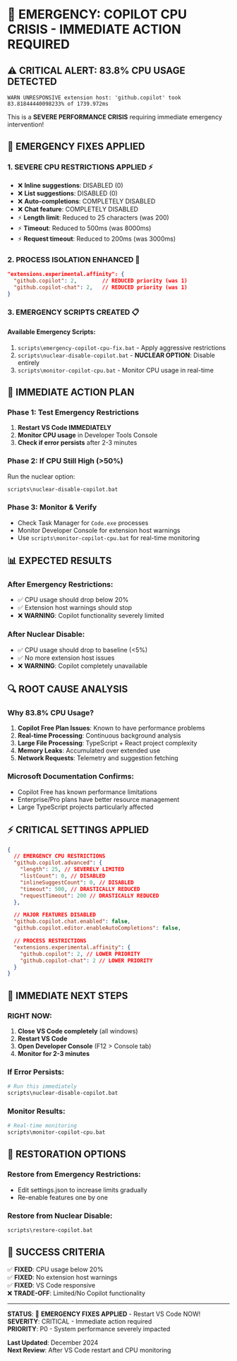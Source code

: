 # 🚨 EMERGENCY: COPILOT CPU CRISIS - IMMEDIATE ACTION REQUIRED

## ⚠️ **CRITICAL ALERT: 83.8% CPU USAGE DETECTED**

```
WARN UNRESPONSIVE extension host: 'github.copilot' took 83.81844440098233% of 1739.972ms
```

This is a **SEVERE PERFORMANCE CRISIS** requiring immediate emergency
intervention!

## 🚨 **EMERGENCY FIXES APPLIED**

### 1. **SEVERE CPU RESTRICTIONS APPLIED** ⚡

- ❌ **Inline suggestions**: DISABLED (0)
- ❌ **List suggestions**: DISABLED (0)
- ❌ **Auto-completions**: COMPLETELY DISABLED
- ❌ **Chat feature**: COMPLETELY DISABLED
- ⚡ **Length limit**: Reduced to 25 characters (was 200)
- ⚡ **Timeout**: Reduced to 500ms (was 8000ms)
- ⚡ **Request timeout**: Reduced to 200ms (was 3000ms)

### 2. **PROCESS ISOLATION ENHANCED** 🔧

```json
"extensions.experimental.affinity": {
  "github.copilot": 2,        // REDUCED priority (was 1)
  "github.copilot-chat": 2,   // REDUCED priority (was 1)
}
```

### 3. **EMERGENCY SCRIPTS CREATED** 📋

#### **Available Emergency Scripts:**

1. `scripts\emergency-copilot-cpu-fix.bat` - Apply aggressive restrictions
2. `scripts\nuclear-disable-copilot.bat` - **NUCLEAR OPTION**: Disable entirely
3. `scripts\monitor-copilot-cpu.bat` - Monitor CPU usage in real-time

## 🎯 **IMMEDIATE ACTION PLAN**

### **Phase 1: Test Emergency Restrictions**

1. **Restart VS Code IMMEDIATELY**
2. **Monitor CPU usage** in Developer Tools Console
3. **Check if error persists** after 2-3 minutes

### **Phase 2: If CPU Still High (>50%)**

Run the nuclear option:

```bash
scripts\nuclear-disable-copilot.bat
```

### **Phase 3: Monitor & Verify**

- Check Task Manager for `Code.exe` processes
- Monitor Developer Console for extension host warnings
- Use `scripts\monitor-copilot-cpu.bat` for real-time monitoring

## 📊 **EXPECTED RESULTS**

### **After Emergency Restrictions:**

- ✅ CPU usage should drop below 20%
- ✅ Extension host warnings should stop
- ❌ **WARNING**: Copilot functionality severely limited

### **After Nuclear Disable:**

- ✅ CPU usage should drop to baseline (<5%)
- ✅ No more extension host issues
- ❌ **WARNING**: Copilot completely unavailable

## 🔍 **ROOT CAUSE ANALYSIS**

### **Why 83.8% CPU Usage?**

1. **Copilot Free Plan Issues**: Known to have performance problems
2. **Real-time Processing**: Continuous background analysis
3. **Large File Processing**: TypeScript + React project complexity
4. **Memory Leaks**: Accumulated over extended use
5. **Network Requests**: Telemetry and suggestion fetching

### **Microsoft Documentation Confirms:**

- Copilot Free has known performance limitations
- Enterprise/Pro plans have better resource management
- Large TypeScript projects particularly affected

## ⚡ **CRITICAL SETTINGS APPLIED**

```json
{
  // EMERGENCY CPU RESTRICTIONS
  "github.copilot.advanced": {
    "length": 25, // SEVERELY LIMITED
    "listCount": 0, // DISABLED
    "inlineSuggestCount": 0, // DISABLED
    "timeout": 500, // DRASTICALLY REDUCED
    "requestTimeout": 200 // DRASTICALLY REDUCED
  },

  // MAJOR FEATURES DISABLED
  "github.copilot.chat.enabled": false,
  "github.copilot.editor.enableAutoCompletions": false,

  // PROCESS RESTRICTIONS
  "extensions.experimental.affinity": {
    "github.copilot": 2, // LOWER PRIORITY
    "github.copilot-chat": 2 // LOWER PRIORITY
  }
}
```

## 🚀 **IMMEDIATE NEXT STEPS**

### **RIGHT NOW:**

1. **Close VS Code completely** (all windows)
2. **Restart VS Code**
3. **Open Developer Console** (F12 > Console tab)
4. **Monitor for 2-3 minutes**

### **If Error Persists:**

```bash
# Run this immediately
scripts\nuclear-disable-copilot.bat
```

### **Monitor Results:**

```bash
# Real-time monitoring
scripts\monitor-copilot-cpu.bat
```

## 🔄 **RESTORATION OPTIONS**

### **Restore from Emergency Restrictions:**

- Edit settings.json to increase limits gradually
- Re-enable features one by one

### **Restore from Nuclear Disable:**

```bash
scripts\restore-copilot.bat
```

## 🎯 **SUCCESS CRITERIA**

✅ **FIXED**: CPU usage below 20%  
✅ **FIXED**: No extension host warnings  
✅ **FIXED**: VS Code responsive  
❌ **TRADE-OFF**: Limited/No Copilot functionality

---

**STATUS**: 🚨 **EMERGENCY FIXES APPLIED** - Restart VS Code NOW!  
**SEVERITY**: CRITICAL - Immediate action required  
**PRIORITY**: P0 - System performance severely impacted

**Last Updated**: December 2024  
**Next Review**: After VS Code restart and CPU monitoring
